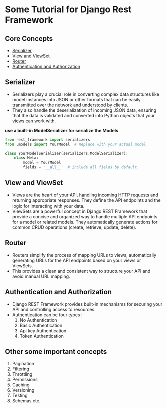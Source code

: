 # Some Tutorial for Django Rest Framework 

## Core Concepts
- [Serializer](#serializer)
- [View and ViewSet](#view-and-viewset)
- [Router](#router)
- [Authentication and Authorization](#authentication-and-authorization)

## Serializer
- Serializers play a crucial role in converting complex data structures like model instances into JSON or other formats that can be easily transmitted over the network and understood by clients.
- They also handle the deserialization of incoming JSON data, ensuring that the data is validated and converted into Python objects that your views can work with.

**use a built-in ModelSerializer for serialize the Models**
```python
from rest_framework import serializers
from .models import YourModel  # Replace with your actual model

class YourModelSerializer(serializers.ModelSerializer):
    class Meta:
        model = YourModel
        fields = '__all__'  # Include all fields by default
```

## View and ViewSet
- Views are the heart of your API, handling incoming HTTP requests and returning appropriate responses. They define the API endpoints and the logic for interacting with your data.
- ViewSets are a powerful concept in Django REST Framework that provide a concise and organized way to handle multiple API endpoints for a model or related models. They automatically generate actions for common CRUD operations (create, retrieve, update, delete).

## Router
- Routers simplify the process of mapping URLs to views, automatically generating URLs for the API endpoints based on your views or ViewSets.
- This provides a clean and consistent way to structure your API and avoid manual URL mapping.

## Authentication and Authorization
- Django REST Framework provides built-in mechanisms for securing your API and controlling access to resources.
- Authentication can be four types :
    1. No Authentication
    2. Basic Authentication
    3. Api key Authentication
    4. Token Authentication

## Other some important concepts
1. Pagination
2. Filtering
3. Throttling
4. Permissions
5. Caching
6. Versioning
7. Testing
8. Schemas
etc.

